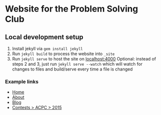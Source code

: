 # Website for the Problem Solving Club

## Local development setup
1. Install jekyll via `gem install jekyll`
2. Run `jekyll build` to process the website into `_site`
3. Run `jekyll serve` to host the site on [localhost:4000](http://localhost:4000)
Optional: instead of steps 2 and 3, just run `jekyll serve --watch` which will watch for changes to files and build/serve every time a file is changed

### Example links
- [Home](http://localhost:4000)
- [About](http://localhost:4000/about)
- [Blog](http://localhost:4000/blog)
- [Contests > ACPC > 2015](http://localhost:4000/contests/acpc/2015)

